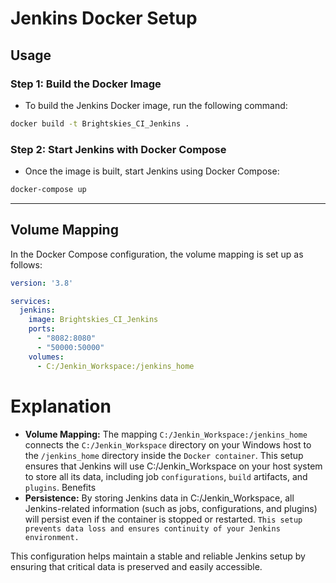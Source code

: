 # Jenkins Docker Setup

## Usage

### Step 1: Build the Docker Image

- To build the Jenkins Docker image, run the following command:

```bash
docker build -t Brightskies_CI_Jenkins .
```

### Step 2: Start Jenkins with Docker Compose
- Once the image is built, start Jenkins using Docker Compose:

```bash
docker-compose up
```

---
## Volume Mapping

In the Docker Compose configuration, the volume mapping is set up as follows:

```yaml
version: '3.8'

services:
  jenkins:
    image: Brightskies_CI_Jenkins
    ports:
      - "8082:8080"
      - "50000:50000"
    volumes:
      - C:/Jenkin_Workspace:/jenkins_home
```

# Explanation
- **Volume Mapping:** The mapping `C:/Jenkin_Workspace:/jenkins_home` connects the `C:/Jenkin_Workspace` directory on your Windows host to the `/jenkins_home` directory inside the `Docker container`. This setup ensures that Jenkins will use C:/Jenkin_Workspace on your host system to store all its data, including job `configurations`, `build` artifacts, and `plugins`.
Benefits
- **Persistence:** By storing Jenkins data in C:/Jenkin_Workspace, all Jenkins-related information (such as jobs, configurations, and plugins) will persist even if the container is stopped or restarted. `This setup prevents data loss and ensures continuity of your Jenkins environment.`


This configuration helps maintain a stable and reliable Jenkins setup by ensuring that critical data is preserved and easily accessible.

